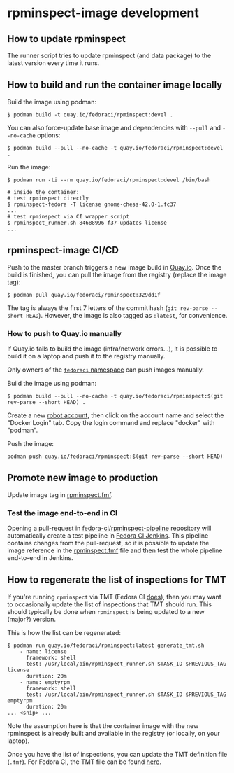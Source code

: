 # rpminspect-image development

## How to update rpminspect

The runner script tries to update rpminspect (and data package) to the latest version every time it runs.


## How to build and run the container image locally


Build the image using podman:
```shell
$ podman build -t quay.io/fedoraci/rpminspect:devel .
```

You can also force-update base image and dependencies with `--pull` and `--no-cache` options:
```shell
$ podman build --pull --no-cache -t quay.io/fedoraci/rpminspect:devel .
```

Run the image:
```shell
$ podman run -ti --rm quay.io/fedoraci/rpminspect:devel /bin/bash

# inside the container:
# test rpminspect directly
$ rpminspect-fedora -T license gnome-chess-42.0-1.fc37
...
# test rpminspect via CI wrapper script
$ rpminspect_runner.sh 84688996 f37-updates license
...
```


## rpminspect-image CI/CD

Push to the master branch triggers a new image build in [Quay.io](https://quay.io/repository/fedoraci/rpminspect). Once the build is finished, you can pull the image from the registry (replace the image tag):

```
$ podman pull quay.io/fedoraci/rpminspect:329dd1f
```

The tag is always the first 7 letters of the commit hash (`git rev-parse --short HEAD`). However, the image is also tagged as `:latest`, for convenience.

### How to push to Quay.io manually

If Quay.io fails to build the image (infra/network errors...), it is possible to build it on a laptop and push it to the registry manually.

Only owners of the [`fedoraci` namespace](https://quay.io/organization/fedoraci/teams/owners) can push images manually.

Build the image using podman:
```shell
$ podman build --pull --no-cache -t quay.io/fedoraci/rpminspect:$(git rev-parse --short HEAD) .
```

Create a new [robot account](https://quay.io/repository/fedoraci/rpminspect?tab=settings), then click on the account name and select the "Docker Login" tab. Copy the login command and replace "docker" with "podman".

Push the image:
```shell
podman push quay.io/fedoraci/rpminspect:$(git rev-parse --short HEAD)
```


## Promote new image to production

Update image tag in [rpminspect.fmf](https://github.com/fedora-ci/rpminspect-pipeline/blob/master/rpminspect.fmf).


### Test the image end-to-end in CI

Opening a pull-request in [fedora-ci/rpminspect-pipeline](https://github.com/fedora-ci/rpminspect-pipeline) repository will automatically create a test pipeline in [Fedora CI Jenkins](https://osci-jenkins-1.ci.fedoraproject.org/job/fedora-ci/job/rpminspect-pipeline/view/change-requests/). This pipeline contains changes from the pull-request, so it is possible to update the image reference in the [rpminspect.fmf](https://github.com/fedora-ci/rpminspect-pipeline/blob/master/rpminspect.fmf) file and then test the whole pipeline end-to-end in Jenkins.


## How to regenerate the list of inspections for TMT

If you're running `rpminspect` via TMT (Fedora CI [does](https://github.com/fedora-ci/rpminspect-pipeline/blob/master/rpminspect.fmf)), then you may want to occasionally update the list of inspections that TMT should run. This should typically be done when `rpminspect` is being updated to a new (major?) version.

This is how the list can be regenerated:

```shell
$ podman run quay.io/fedoraci/rpminspect:latest generate_tmt.sh
    - name: license
      framework: shell
      test: /usr/local/bin/rpminspect_runner.sh $TASK_ID $PREVIOUS_TAG license
      duration: 20m
    - name: emptyrpm
      framework: shell
      test: /usr/local/bin/rpminspect_runner.sh $TASK_ID $PREVIOUS_TAG emptyrpm
      duration: 20m
... <snip> ...
```

Note the assumption here is that the container image with the new rpminspect is already built and available in the registry (or locally, on your laptop).

Once you have the list of inspections, you can update the TMT definition file (`.fmf`). For Fedora CI, the TMT file can be found [here](https://github.com/fedora-ci/rpminspect-pipeline/blob/master/rpminspect.fmf).
